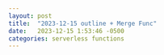 ```yaml
---
layout: post
title:  "2023-12-15 outline + Merge Func"
date:   2023-12-15 1:53:46 -0500
categories: serverless functions
---
```

